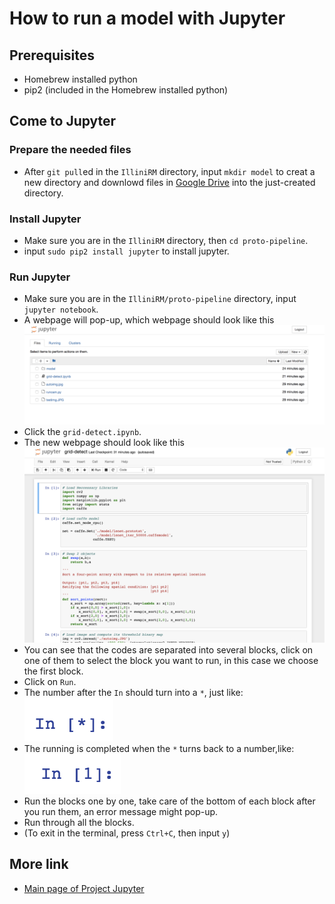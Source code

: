 # How to run a model with Jupyter

## Prerequisites
* Homebrew installed python
* pip2 (included in the Homebrew installed python)

## Come to Jupyter
### Prepare the needed files
* After `git pull`ed in the `IlliniRM` directory, input `mkdir model` to creat a new directory and downlowd files in [Google Drive](https://drive.google.com/drive/u/1/folders/151dvJA-1cIoJ5kNKNFrwGojRCTCMHgle) into the just-created directory.

### Install Jupyter
* Make sure you are in the `IlliniRM` directory, then `cd proto-pipeline`.
* input `sudo pip2 install jupyter` to install jupyter.

### Run Jupyter
* Make sure you are in the `IlliniRM/proto-pipeline` directory, input `jupyter notebook`.
* A webpage will pop-up, which webpage should look like this![Jupyter_example_0](./ImageSource_README/S0.png)
* Click the `grid-detect.ipynb`.
* The new webpage should look like this ![Jupyter_example_1](./ImageSource_README/S1.png)
* You can see that the codes are separated into several blocks, click on one of them to select the block you want to run, in this case we choose the first block.
* Click on `Run`.
* The number after the `In` should turn into a `*`, just like: ![Jupyter_example_2](./ImageSource_README/S2.png)
* The running is completed when the `*` turns back to a number,like: ![Jupyter_example_3](./ImageSource_README/S3.png)
* Run the blocks one by one, take care of the bottom of each block after you run them, an error message might pop-up.
* Run through all the blocks.
* (To exit in the terminal, press `Ctrl+C`, then input  `y`)

## More link
* [Main page of Project Jupyter](http://jupyter.org/)